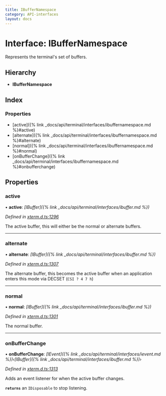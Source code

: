 ```yaml
---
title: IBufferNamespace
category: API-interfaces
layout: docs
---
```



# Interface: IBufferNamespace

Represents the terminal's set of buffers.

## Hierarchy

* **IBufferNamespace**

## Index

### Properties

* [active]({% link _docs/api/terminal/interfaces/ibuffernamespace.md %}#active)
* [alternate]({% link _docs/api/terminal/interfaces/ibuffernamespace.md %}#alternate)
* [normal]({% link _docs/api/terminal/interfaces/ibuffernamespace.md %}#normal)
* [onBufferChange]({% link _docs/api/terminal/interfaces/ibuffernamespace.md %}#onbufferchange)

## Properties

###  active

• **active**: *[IBuffer]({% link _docs/api/terminal/interfaces/ibuffer.md %})*

*Defined in [xterm.d.ts:1296](https://github.com/xtermjs/xterm.js/blob/4.10.0/typings/xterm.d.ts#L1296)*

The active buffer, this will either be the normal or alternate buffers.

___

###  alternate

• **alternate**: *[IBuffer]({% link _docs/api/terminal/interfaces/ibuffer.md %})*

*Defined in [xterm.d.ts:1307](https://github.com/xtermjs/xterm.js/blob/4.10.0/typings/xterm.d.ts#L1307)*

The alternate buffer, this becomes the active buffer when an application
enters this mode via DECSET (`CSI ? 4 7 h`)

___

###  normal

• **normal**: *[IBuffer]({% link _docs/api/terminal/interfaces/ibuffer.md %})*

*Defined in [xterm.d.ts:1301](https://github.com/xtermjs/xterm.js/blob/4.10.0/typings/xterm.d.ts#L1301)*

The normal buffer.

___

###  onBufferChange

• **onBufferChange**: *[IEvent]({% link _docs/api/terminal/interfaces/ievent.md %})‹[IBuffer]({% link _docs/api/terminal/interfaces/ibuffer.md %})›*

*Defined in [xterm.d.ts:1313](https://github.com/xtermjs/xterm.js/blob/4.10.0/typings/xterm.d.ts#L1313)*

Adds an event listener for when the active buffer changes.

**`returns`** an `IDisposable` to stop listening.

